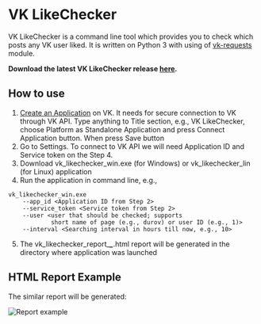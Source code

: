 # VK LikeChecker

VK LikeChecker is a command line tool which provides you to check which posts any VK user liked. It is written on 
Python 3 with using of [vk-requests](https://github.com/prawn-cake/vk-requests) module. 

**Download the latest VK LikeChecker release [here](https://github.com/dmitryvodop/vk_likechecker/releases).**

## How to use
1. [Create an Application](https://vk.com/editapp?act=create) on VK. It needs for secure connection to VK through VK API. Type anything to Title section, 
e.g., VK LikeChecker, choose Platform as Standalone Application and press Connect Application button. When press Save button
2. Go to Settings. To connect to VK API we will need Application ID and Service token on the Step 4.
3. Download vk_likechecker_win.exe (for Windows) or vk_likechecker_lin (for Linux) application
4. Run the application in command line, e.g.,
```
vk_likechecker_win.exe
    --app_id <Application ID from Step 2> 
    --service_token <Service token from Step 2> 
    --user <user that should be checked; supports 
            short name of page (e.g., durov) or user ID (e.g., 1)> 
    --interval <Searching interval in hours till now, e.g., 10>
```
5. The vk_likechecker_report_***_***.html report will be generated in the directory where application was launched

## HTML Report Example
The similar report will be generated:  

![Report example](https://raw.githubusercontent.com/dmitryvodop/vk_likechecker/master/images/report_example.png)